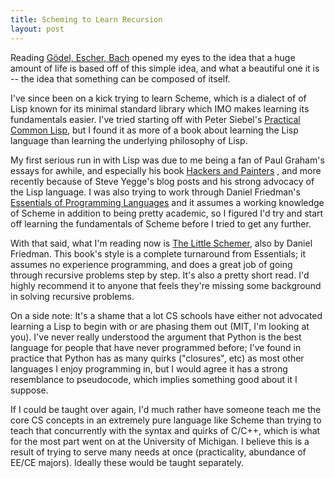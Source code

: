 ```yaml
---
title: Scheming to Learn Recursion
layout: post
---
```


Reading [Gödel, Escher, Bach](http://www.amazon.com/gp/product/0394756827) opened my eyes to the idea that a huge amount of life is based off of this simple idea, and what a beautiful one it is -- the idea that something can be composed of itself.

I've since been on a kick trying to learn Scheme, which is a dialect of of Lisp known for its minimal standard library which IMO makes learning its fundamentals easier. I've tried starting off with Peter Siebel's [Practical Common Lisp](http://www.gigamonkeys.com/book/), but I found it as more of a book about learning the Lisp language than learning the underlying philosophy of Lisp.

My first serious run in with Lisp was due to me being a fan of Paul Graham's essays for awhile, and especially his book [Hackers and Painters](http://www.amazon.com/gp/product/0596006624) , and more recently because of Steve Yegge's blog posts and his strong advocacy of the Lisp language. I was also trying to work through Daniel Friedman's [Essentials of Programming Languages](http://www.amazon.com/gp/product/0262062178) and it assumes a working knowledge of Scheme in addition to being pretty academic, so I figured I'd try and start off learning the fundamentals of Scheme before I tried to get any further.

With that said, what I'm reading now is [The Little Schemer](http://www.amazon.com/gp/product/0262560992), also by Daniel Friedman. This book's style is a complete turnaround from Essentials; it assumes no experience programming, and does a great job of going through recursive problems step by step. It's also a pretty short read. I'd highly recommend it to anyone that feels they're missing some background in solving recursive problems.

On a side note: It's a shame that a lot CS schools have either not advocated learning a Lisp to begin with or are phasing them out (MIT, I'm looking at you). I've never really understood the argument that Python is the best language for people that have never programmed before; I've found in practice that Python has as many quirks ("closures", etc) as most other languages I enjoy programming in, but I would agree it has a strong resemblance to pseudocode, which implies something good about it I suppose.

If I could be taught over again, I'd much rather have someone teach me the core CS concepts in an extremely pure language like Scheme than trying to teach that concurrently with the syntax and quirks of C/C++, which is what for the most part went on at the University of Michigan. I believe this is a result of trying to serve many needs at once (practicality, abundance of EE/CE majors). Ideally these would be taught separately.
